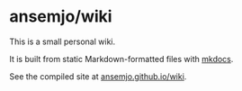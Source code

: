 # ansemjo/wiki

This is a small personal wiki.

It is built from static Markdown-formatted files with [mkdocs](https://www.mkdocs.org/).

See the compiled site at [ansemjo.github.io/wiki](https://ansemjo.github.io/wiki/index.html).
